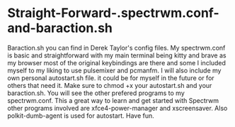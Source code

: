 # Straight-Forward-.spectrwm.conf-and-baraction.sh
Baraction.sh you can find in Derek Taylor's config files. My spectrwm.conf is basic and straightforward with my main terminal being kitty and brave as my browser most of the original keybindings are there and some I included myself to my liking to use pulsemixer and pcmanfm. I will also include my own personal autostart.sh file. it could be for myself in the future or for others that need it. Make sure to chmod +x your autostart.sh and your baraction.sh. You will see the other prefered programs to my spectrwm.conf. This a great way to learn and get started with Spectrwm
other programs involved are xfce4-power-manager and xscreensaver. Also polkit-dumb-agent is used for autostart. Have fun.
